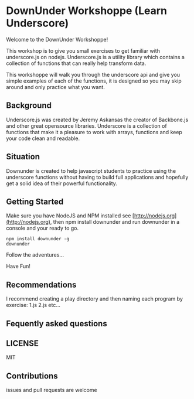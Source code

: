 # DownUnder Workshoppe (Learn Underscore)

Welcome to the DownUnder Workshoppe!

This workshop is to give you small exercises to get familiar with underscore.js on nodejs.  Underscore.js is a utility library which contains a collection of functions that can really help transform data.

This workshoppe will walk you through the underscore api and give you simple examples of each of the functions, it is designed so you may skip around and only practice what you want.

## Background

Underscore.js was created by Jeremy Askansas the creator of Backbone.js and other great opensource libraries.  Underscore is a collection of functions that make it a pleasure to work with arrays, functions and keep your code clean and readable.

## Situation

Downunder is created to help javascript students to practice using the underscore functions without having to build full applications and hopefully get a solid idea of their powerful functionality.

## Getting Started

Make sure you have NodeJS and NPM installed see [http://nodejs.org](http://nodejs.org), then npm install downunder and run downunder in a console and your ready to go.  

```
npm install downunder -g
downunder
```

Follow the adventures...

Have Fun!

## Recommendations

I recommend creating a play directory and then naming each program by exercise: 1.js 2.js etc...

## Fequently asked questions

## LICENSE

MIT

## Contributions

issues and pull requests are welcome